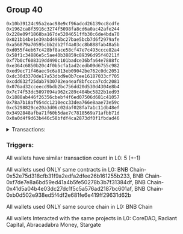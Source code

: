 ## Group 40

```0x5207aae4176ddf12b1b5d2d7a8cb095851015ec2
0x10b39124c95a2eac98e9cf96adcd26139cc8cdfe
0x1962ca8f3916c3274f5098fa8cd6a0ac42afe244
0x228e09f1868ba167de5204651ffb30c6de4bda70
0x021b14be1e39abd496bc27bae5bcb7d6f2979afe
0xa56879a70595cbb2db2ff4a03cc8b888fab48a5b
0xd055f4eb67c428bf8ace58cf47e7c493ccce82a4
0x58f1c34886e5c5ae40b38859c89396d95f40211f
0xf7b0cf608319dd490c101badce36bfa64e7888fc
0xe364c6850b20c4f0b5cfa1ad2cedb09d6755c982
0xed9ec71f46aec9c6a813eb09042be762c0dc2051
0xdc30d3370de17a53dbd9e0b7cee16187033cf705
0xcdd632f25dab7930702ea4eaf8bfccca7cdc2081
0x076ad32cceecd9bdb2bc756dd20d530d4304e8b4
0x7c74f53dc5097094a962c289c404bc5822b1ed93
0x1888ab446f26356cbebf4f6ed07506d681c41057
0x78a7b18af954dc1210ecc33dea766e8aae73e59c
0xc5298829ce20a3d06c02daf028fa7a1c11db48ef
0x3492848afba71f60b5dae7c7818569a71afbb71d
0x0a0d4f9d63b446c58bfdf4ca2873df0f1fbdad46
```
<details>
<summary>Transactions:</summary>

Hashes: 

Wallet: 0x5207aae4176ddf12b1b5d2d7a8cb095851015ec2

       Hash: 0xf45c2fcdf7ced2f1f18e3f324b2201a2c8580d339da9cfece29ca79f0e8b60ff
         - source chain: BNB Chain
         - destination chain: Core Blockchain Mainnet
         - project: CoreDAO
         - contract: 0x52e75d318cfb31f9a2edfa2dfee26b161255b233
       Hash: 0xef7ad772f9a383625e7605e5c910964675ea521d7b41e9d1c38ac18542271994
         - source chain: BNB Chain
         - destination chain: Arbitrum
         - project: Radiant Capital
         - contract: 0xf7de7e8a6bd59ed41a4b5fe50278b3b7f31384df
       Hash: 0x3d36df921ed99b0d83f061e9c3a59777e773c77bfe3f147498a0552183736587
         - source chain: BNB Chain
         - destination chain: Fantom
         - project: Abracadabra Money
         - contract: 0x41d5a04b4e03dc27dc1f5c5a576ad2187bc601af
       Hash: 0xb682da26fd6a337955a195abd8d13e225ce3bf5c35242acdcd62634091d079da
         - source chain: BNB Chain
         - destination chain: Moonriver
         - project: Abracadabra Money
         - contract: 0x41d5a04b4e03dc27dc1f5c5a576ad2187bc601af
       Hash: 0xc0e35c667c9cab1f4ae166d31b2df608ccb23b69dae15b4d1ace22a43b182d19
         - source chain: BNB Chain
         - destination chain: Polygon
         - project: Stargate
         - contract: 0xb0d502e938ed5f4df2e681fe6e419ff29631d62b
         - value USD: 0.08480918566
Wallet: 0x10b39124c95a2eac98e9cf96adcd26139cc8cdfe

       Hash:0x40d4477c95ec3ac44da31dd45922319316390ab191dc041e3c5096f4e986f754
         - source chain: BNB Chain
         - destination chain: Core Blockchain Mainnet
         - project: CoreDAO
         - contract: 0x52e75d318cfb31f9a2edfa2dfee26b161255b233
       Hash:0x97e8b7a3e81208aaa113c261535d293be5329ad2d4490fae49097878745d40b7
         - source chain: BNB Chain
         - destination chain: Polygon
         - project: Stargate
         - contract: 0xb0d502e938ed5f4df2e681fe6e419ff29631d62b
         - value USD: 0.07971576498
       Hash:0xf230e8c5da5ef1ed6e08fcc966666b2f4c4341758502f17b6b17b8e91241f814
         - source chain: BNB Chain
         - destination chain: Arbitrum
         - project: Radiant Capital
         - contract: 0xf7de7e8a6bd59ed41a4b5fe50278b3b7f31384df
       Hash:0x2eeb6066c66e9280098ee9c2c02caef7b2166f00718e4c764a7ed3ceed10f307
         - source chain: BNB Chain
         - destination chain: Fantom
         - project: Abracadabra Money
         - contract: 0x41d5a04b4e03dc27dc1f5c5a576ad2187bc601af
       Hash:0x6c4051b1536ca859cb1643327ea6de2e7c47e6aa3584644479a73e1bd8f9f692
         - source chain: BNB Chain
         - destination chain: Moonriver
         - project: Abracadabra Money
         - contract: 0x41d5a04b4e03dc27dc1f5c5a576ad2187bc601af
Wallet: 0x1962ca8f3916c3274f5098fa8cd6a0ac42afe244

       Hash:0x03d998585cbdf855ab8373c0675b4675bac42a8e6ee3d412437b0d93e5bcf6fd
         - source chain: BNB Chain
         - destination chain: Core Blockchain Mainnet
         - project: CoreDAO
         - contract: 0x52e75d318cfb31f9a2edfa2dfee26b161255b233
       Hash:0x311d0033818723b3cfc60fd56e916e06d3672e1d808b6b6b5fc81d275cd8eca4
         - source chain: BNB Chain
         - destination chain: Moonriver
         - project: Abracadabra Money
         - contract: 0x41d5a04b4e03dc27dc1f5c5a576ad2187bc601af
       Hash:0x39538433887fdb77f5a03aa44e6d29accba7cb7c56d204d14218b6641f675376
         - source chain: BNB Chain
         - destination chain: Fantom
         - project: Abracadabra Money
         - contract: 0x41d5a04b4e03dc27dc1f5c5a576ad2187bc601af
       Hash:0xecec0c9a26865f514833ef3c2c021be99570ef637bd6a5bd90b3470fbe9565d7
         - source chain: BNB Chain
         - destination chain: Avalanche
         - project: Stargate
         - contract: 0xb0d502e938ed5f4df2e681fe6e419ff29631d62b
         - value USD: 0.08285685848
       Hash:0x0da8cf2d545c22c8d95528fe7a807b5e0ea94198437b012268fd23f2208cbf47
         - source chain: BNB Chain
         - destination chain: Arbitrum
         - project: Radiant Capital
         - contract: 0xf7de7e8a6bd59ed41a4b5fe50278b3b7f31384df
Wallet: 0x228e09f1868ba167de5204651ffb30c6de4bda70

       Hash:0x75be0713badd7d9ce83cefb84e0ffb5ba9548718a9fa76c8fdf6c35249c9c79f
         - source chain: BNB Chain
         - destination chain: Core Blockchain Mainnet
         - project: CoreDAO
         - contract: 0x52e75d318cfb31f9a2edfa2dfee26b161255b233
       Hash:0x4dcebe079dd14ce4bbde3dcbd4c8ef45472549ab66f72e742efc75a8e0c12fab
         - source chain: BNB Chain
         - destination chain: Arbitrum
         - project: Radiant Capital
         - contract: 0xf7de7e8a6bd59ed41a4b5fe50278b3b7f31384df
       Hash:0x1b8e72757c06084859e04690bdc06dabb1aa0194d9b44ab77d02ad018b8adb4f
         - source chain: BNB Chain
         - destination chain: Fantom
         - project: Abracadabra Money
         - contract: 0x41d5a04b4e03dc27dc1f5c5a576ad2187bc601af
       Hash:0xe25e624b7ce0a12f040e3191091c94a1e132d6227ed3be9d9847c541f40b866c
         - source chain: BNB Chain
         - destination chain: Moonriver
         - project: Abracadabra Money
         - contract: 0x41d5a04b4e03dc27dc1f5c5a576ad2187bc601af
       Hash:0x392d800870e3fe13d5003cd263e197cfef0179488ad5445bd09867db3f57713a
         - source chain: BNB Chain
         - destination chain: Polygon
         - project: Stargate
         - contract: 0xb0d502e938ed5f4df2e681fe6e419ff29631d62b
         - value USD: 0.08463477057
Wallet: 0x021b14be1e39abd496bc27bae5bcb7d6f2979afe

       Hash:0xacaac2b9f29b2df11a45afc0adca5da9a93c808e3092a78b42e1a6ee9e6a968d
         - source chain: BNB Chain
         - destination chain: Core Blockchain Mainnet
         - project: CoreDAO
         - contract: 0x52e75d318cfb31f9a2edfa2dfee26b161255b233
       Hash:0xca909ae6627d3205e5c0cf59ea73361779bd1f8d856b30f092f2aaf618ae6a6a
         - source chain: BNB Chain
         - destination chain: Avalanche
         - project: Stargate
         - contract: 0xb0d502e938ed5f4df2e681fe6e419ff29631d62b
         - value USD: 0.200644262
       Hash:0x3f5f7df7c5e5aa9bc64a6366ca845aa5a4fa0bc08308ae9431b308777f3523ec
         - source chain: BNB Chain
         - destination chain: Arbitrum
         - project: Radiant Capital
         - contract: 0xf7de7e8a6bd59ed41a4b5fe50278b3b7f31384df
       Hash:0x0d13ced26f518d221ea7df7c9495655b93cfccb08b42e4f3d2be22470a37a84b
         - source chain: BNB Chain
         - destination chain: Fantom
         - project: Abracadabra Money
         - contract: 0x41d5a04b4e03dc27dc1f5c5a576ad2187bc601af
       Hash:0x1a525b872a23c936f56ba3449ddba72ce4d0125dfbb7eb8870bdc36601003fc8
         - source chain: BNB Chain
         - destination chain: Moonriver
         - project: Abracadabra Money
         - contract: 0x41d5a04b4e03dc27dc1f5c5a576ad2187bc601af
Wallet: 0xa56879a70595cbb2db2ff4a03cc8b888fab48a5b

       Hash:0x8a901101ea103c372a44b943bf2cfa170132cee44f4bad97325053c75ddfc7df
         - source chain: BNB Chain
         - destination chain: Core Blockchain Mainnet
         - project: CoreDAO
         - contract: 0x52e75d318cfb31f9a2edfa2dfee26b161255b233
       Hash:0x3858420f7bf69edee0da440bf3e753c727427cb0217ed1d29b2c3e2aa5bd1d0c
         - source chain: BNB Chain
         - destination chain: Fantom
         - project: Abracadabra Money
         - contract: 0x41d5a04b4e03dc27dc1f5c5a576ad2187bc601af
       Hash:0x3b8e75d3e3cafe2bd7fa6bc7f2b45f771894c4ea4cfd224bab0427c2d86b0947
         - source chain: BNB Chain
         - destination chain: Moonriver
         - project: Abracadabra Money
         - contract: 0x41d5a04b4e03dc27dc1f5c5a576ad2187bc601af
       Hash:0x0c7cb285416c42da920cc883e5757a409a2e22aac0e45dbf499b3f197c7c1628
         - source chain: BNB Chain
         - destination chain: Polygon
         - project: Stargate
         - contract: 0xb0d502e938ed5f4df2e681fe6e419ff29631d62b
         - value USD: 0.08526449079
       Hash:0x3a9c9cc05dae569600c3263b0dbe6890f905243ea7a7c7af4223f018accb20f9
         - source chain: BNB Chain
         - destination chain: Arbitrum
         - project: Radiant Capital
         - contract: 0xf7de7e8a6bd59ed41a4b5fe50278b3b7f31384df
Wallet: 0xd055f4eb67c428bf8ace58cf47e7c493ccce82a4

       Hash:0xf3d2acd1f535dcbda93b80b71f911025a0a28f09adaaf29c9761768277b5d26f
         - source chain: BNB Chain
         - destination chain: Core Blockchain Mainnet
         - project: CoreDAO
         - contract: 0x52e75d318cfb31f9a2edfa2dfee26b161255b233
       Hash:0x0577259d9b77c060e77d3090f9dfa93e33a136775c6298dc4c737f90fcf69124
         - source chain: BNB Chain
         - destination chain: Arbitrum
         - project: Radiant Capital
         - contract: 0xf7de7e8a6bd59ed41a4b5fe50278b3b7f31384df
       Hash:0x61402d1e6582457c063a46d205278c2cf8d5995427beae31312bf224e033b804
         - source chain: BNB Chain
         - destination chain: Fantom
         - project: Abracadabra Money
         - contract: 0x41d5a04b4e03dc27dc1f5c5a576ad2187bc601af
       Hash:0x93777786201ad5020bb1914a54166519f154d59e2646b56af59a0016dea65138
         - source chain: BNB Chain
         - destination chain: Moonriver
         - project: Abracadabra Money
         - contract: 0x41d5a04b4e03dc27dc1f5c5a576ad2187bc601af
       Hash:0x6a265ecf68f3943ffa04326af7f07d290e20c09385c8c320c5779946e9f4f9bb
         - source chain: BNB Chain
         - destination chain: Avalanche
         - project: Stargate
         - contract: 0xb0d502e938ed5f4df2e681fe6e419ff29631d62b
         - value USD: 0.1083840202
Wallet: 0x58f1c34886e5c5ae40b38859c89396d95f40211f

       Hash:0xa6f3128d7c7745f342a192b76e6f0e444838f7464561c90e43f9bc6cbc7297f4
         - source chain: BNB Chain
         - destination chain: Core Blockchain Mainnet
         - project: CoreDAO
         - contract: 0x52e75d318cfb31f9a2edfa2dfee26b161255b233
       Hash:0x25034b200078517f5209a641bafcd71fbf36663c15c6fc16b43def0b1e026ef8
         - source chain: BNB Chain
         - destination chain: Avalanche
         - project: Stargate
         - contract: 0xb0d502e938ed5f4df2e681fe6e419ff29631d62b
         - value USD: 0.09025067898
       Hash:0x93a44c197b0bab9585c65293468990aa81e1c0e5c1194ca9416c804ef0ea9789
         - source chain: BNB Chain
         - destination chain: Arbitrum
         - project: Radiant Capital
         - contract: 0xf7de7e8a6bd59ed41a4b5fe50278b3b7f31384df
       Hash:0x3f675452534c6c2da1a51d7c4b24c742f1f002acbb910ce4777f8ad3758310dd
         - source chain: BNB Chain
         - destination chain: Fantom
         - project: Abracadabra Money
         - contract: 0x41d5a04b4e03dc27dc1f5c5a576ad2187bc601af
       Hash:0xa1b6bc272be27b264270de3e826edb8bbf66331084ea9fbf08a08164ab7549dd
         - source chain: BNB Chain
         - destination chain: Moonriver
         - project: Abracadabra Money
         - contract: 0x41d5a04b4e03dc27dc1f5c5a576ad2187bc601af
Wallet: 0xf7b0cf608319dd490c101badce36bfa64e7888fc

       Hash:0x1b434cf41761ba70129e1ade05865696edcddd1b5591bbec1a4db96ec9e6b1ae
         - source chain: BNB Chain
         - destination chain: Core Blockchain Mainnet
         - project: CoreDAO
         - contract: 0x52e75d318cfb31f9a2edfa2dfee26b161255b233
       Hash:0x43e9002382f8865e2daa506d970c6dcb15aae3dca8170e5e1b95d0d22f321754
         - source chain: BNB Chain
         - destination chain: Moonriver
         - project: Abracadabra Money
         - contract: 0x41d5a04b4e03dc27dc1f5c5a576ad2187bc601af
       Hash:0x7ff3eef0ccc9960f5b81054b15847f88c45efc175b4e25109d6d17c3b1b589cd
         - source chain: BNB Chain
         - destination chain: Fantom
         - project: Abracadabra Money
         - contract: 0x41d5a04b4e03dc27dc1f5c5a576ad2187bc601af
       Hash:0x239d3ace2f0d90dabde20d0d003715fb4e1574283edf73f70fb44a7e06cdf023
         - source chain: BNB Chain
         - destination chain: Avalanche
         - project: Stargate
         - contract: 0xb0d502e938ed5f4df2e681fe6e419ff29631d62b
         - value USD: 0.08584840837
       Hash:0x57a902faeea2281d79341f072028fe06a0e192cc0309e6f0344772fb3e9d3de9
         - source chain: BNB Chain
         - destination chain: Arbitrum
         - project: Radiant Capital
         - contract: 0xf7de7e8a6bd59ed41a4b5fe50278b3b7f31384df
Wallet: 0xe364c6850b20c4f0b5cfa1ad2cedb09d6755c982

       Hash:0xe56fc52de29a9c24c55430e70db04394347b97466627551cd8687a1ce7bfe26f
         - source chain: BNB Chain
         - destination chain: Core Blockchain Mainnet
         - project: CoreDAO
         - contract: 0x52e75d318cfb31f9a2edfa2dfee26b161255b233
       Hash:0xbc661d0d602b4277b06b486634287451edabac008c864b7d0e2673e061cfe5e0
         - source chain: BNB Chain
         - destination chain: Polygon
         - project: Stargate
         - contract: 0xb0d502e938ed5f4df2e681fe6e419ff29631d62b
         - value USD: 0.07921695173
       Hash:0x51be6eb18008af2253c2ae3d4251f77926b48985e923625499d5dd008dbc3cff
         - source chain: BNB Chain
         - destination chain: Arbitrum
         - project: Radiant Capital
         - contract: 0xf7de7e8a6bd59ed41a4b5fe50278b3b7f31384df
       Hash:0xd8ac2df81e8ec8d904762fcc49e6bfe2137a699b7bfff34a52615b739053944a
         - source chain: BNB Chain
         - destination chain: Fantom
         - project: Abracadabra Money
         - contract: 0x41d5a04b4e03dc27dc1f5c5a576ad2187bc601af
       Hash:0x62465029afc36a98700e04514268d3dbc786e73fd3877457d83b48a9f5e01687
         - source chain: BNB Chain
         - destination chain: Moonriver
         - project: Abracadabra Money
         - contract: 0x41d5a04b4e03dc27dc1f5c5a576ad2187bc601af
Wallet: 0xed9ec71f46aec9c6a813eb09042be762c0dc2051

       Hash:0xe71547bfb2adc74108581bad55040e944d7a37350ca8c038bfecead0d5ea280c
         - source chain: BNB Chain
         - destination chain: Core Blockchain Mainnet
         - project: CoreDAO
         - contract: 0x52e75d318cfb31f9a2edfa2dfee26b161255b233
       Hash:0x57f8b308a5bad284aad10cac20a3183eb7733251a95eddfa95833683640c21d9
         - source chain: BNB Chain
         - destination chain: Arbitrum
         - project: Radiant Capital
         - contract: 0xf7de7e8a6bd59ed41a4b5fe50278b3b7f31384df
       Hash:0x7741462eba7de7cfdbc110ff9c411e9e578c886da033884eff422fb421423de7
         - source chain: BNB Chain
         - destination chain: Moonriver
         - project: Abracadabra Money
         - contract: 0x41d5a04b4e03dc27dc1f5c5a576ad2187bc601af
       Hash:0x812e2abc1b0945ca4d2e13b8b915137af29dc27436790f54d9cef206e6095f96
         - source chain: BNB Chain
         - destination chain: Fantom
         - project: Abracadabra Money
         - contract: 0x41d5a04b4e03dc27dc1f5c5a576ad2187bc601af
       Hash:0x56d076181d2f0a81033a14bfb25b71d24719e1f5ed52324656656e97f50ef669
         - source chain: BNB Chain
         - destination chain: Avalanche
         - project: Stargate
         - contract: 0xb0d502e938ed5f4df2e681fe6e419ff29631d62b
         - value USD: 0.09185000336
Wallet: 0xdc30d3370de17a53dbd9e0b7cee16187033cf705

       Hash:0x557090bc4373612fe1630341f16c5e409563a88e6da6e2888770f9a038f896a8
         - source chain: BNB Chain
         - destination chain: Core Blockchain Mainnet
         - project: CoreDAO
         - contract: 0x52e75d318cfb31f9a2edfa2dfee26b161255b233
       Hash:0xa44bbddf51538073851600beed48afc7c78feefd66eea2d3cb074e56cb0f9a31
         - source chain: BNB Chain
         - destination chain: Fantom
         - project: Abracadabra Money
         - contract: 0x41d5a04b4e03dc27dc1f5c5a576ad2187bc601af
       Hash:0x8b70bfdfa35db31d94ec3bf85289f5feb967becb691434fd0bb3c8feffcbdd50
         - source chain: BNB Chain
         - destination chain: Moonriver
         - project: Abracadabra Money
         - contract: 0x41d5a04b4e03dc27dc1f5c5a576ad2187bc601af
       Hash:0xad95707df4cabb140b527e029947f524e78a1bcfdca18e25594bfec42092cd1a
         - source chain: BNB Chain
         - destination chain: Avalanche
         - project: Stargate
         - contract: 0xb0d502e938ed5f4df2e681fe6e419ff29631d62b
         - value USD: 0.1735050651
       Hash:0xb144afcfabd6064ae30b990d22221a1c810be8f431f6ab58cacb7b3e75243572
         - source chain: BNB Chain
         - destination chain: Arbitrum
         - project: Radiant Capital
         - contract: 0xf7de7e8a6bd59ed41a4b5fe50278b3b7f31384df
Wallet: 0xcdd632f25dab7930702ea4eaf8bfccca7cdc2081

       Hash:0x6c241b240fec21d9d886d04eec0c3fc3bf961bafed55b976c5df4434b66976d1
         - source chain: BNB Chain
         - destination chain: Core Blockchain Mainnet
         - project: CoreDAO
         - contract: 0x52e75d318cfb31f9a2edfa2dfee26b161255b233
       Hash:0xd7d022e6be57a2413249fde52cb1a430ae647f7dfe2a00228b03700b37653928
         - source chain: BNB Chain
         - destination chain: Fantom
         - project: Abracadabra Money
         - contract: 0x41d5a04b4e03dc27dc1f5c5a576ad2187bc601af
       Hash:0x56f2e6ddad8153a41626e10986d057bcb7c5f1fe0ffc098e6caeb20fd8e2b970
         - source chain: BNB Chain
         - destination chain: Moonriver
         - project: Abracadabra Money
         - contract: 0x41d5a04b4e03dc27dc1f5c5a576ad2187bc601af
       Hash:0x60345d41adfccd450ae6c358e99698a0f60aad25442fa3b61444cae115b5f877
         - source chain: BNB Chain
         - destination chain: Arbitrum
         - project: Radiant Capital
         - contract: 0xf7de7e8a6bd59ed41a4b5fe50278b3b7f31384df
       Hash:0x41c7933a34d28f2ceef5e16fb21f2efa4b292d5e58a7e5a56444f77b32ac7195
         - source chain: BNB Chain
         - destination chain: Polygon
         - project: Stargate
         - contract: 0xb0d502e938ed5f4df2e681fe6e419ff29631d62b
         - value USD: 0.08443398061
Wallet: 0x076ad32cceecd9bdb2bc756dd20d530d4304e8b4

       Hash:0x612fa881e2e7b80ce442bea272b6ed868dd5b2103d84fcb757729581683f9523
         - source chain: BNB Chain
         - destination chain: Core Blockchain Mainnet
         - project: CoreDAO
         - contract: 0x52e75d318cfb31f9a2edfa2dfee26b161255b233
       Hash:0xd6d61289daa9211bb3763e8bf5ca0ee5c447d6242ea7019dabc1234c5c70c218
         - source chain: BNB Chain
         - destination chain: Fantom
         - project: Abracadabra Money
         - contract: 0x41d5a04b4e03dc27dc1f5c5a576ad2187bc601af
       Hash:0x92062852ae6dcb8fe013529df37502c64d9e204976e0ee83012d51947f0a1e4a
         - source chain: BNB Chain
         - destination chain: Moonriver
         - project: Abracadabra Money
         - contract: 0x41d5a04b4e03dc27dc1f5c5a576ad2187bc601af
       Hash:0x8d915d7f211ee810d8614c08b8f60627e438cf62c7a59db3d520153ddfbdfcbc
         - source chain: BNB Chain
         - destination chain: Arbitrum
         - project: Radiant Capital
         - contract: 0xf7de7e8a6bd59ed41a4b5fe50278b3b7f31384df
       Hash:0xf3233f2b1cb29e3b1e5e68eb9b3e549faf50ce45279db6b936585c292608a9f4
         - source chain: BNB Chain
         - destination chain: Polygon
         - project: Stargate
         - contract: 0xb0d502e938ed5f4df2e681fe6e419ff29631d62b
         - value USD: 0.08399355558
Wallet: 0x7c74f53dc5097094a962c289c404bc5822b1ed93

       Hash:0xa50a312f8ea7f693b6b06b239243b667409f5c7d23d11c94d3c0eeccb387667c
         - source chain: BNB Chain
         - destination chain: Core Blockchain Mainnet
         - project: CoreDAO
         - contract: 0x52e75d318cfb31f9a2edfa2dfee26b161255b233
       Hash:0xd47af8e2478939a93e2c43a05575594abfcb778652b6e5023607dd6369725952
         - source chain: BNB Chain
         - destination chain: Arbitrum
         - project: Radiant Capital
         - contract: 0xf7de7e8a6bd59ed41a4b5fe50278b3b7f31384df
       Hash:0x984565333c86a9a25b895f2b69031853d92fd38a43a1388b747b8d261f831be0
         - source chain: BNB Chain
         - destination chain: Fantom
         - project: Abracadabra Money
         - contract: 0x41d5a04b4e03dc27dc1f5c5a576ad2187bc601af
       Hash:0xcac716c811426007d0c40b8273b32d04b894a6be2e4395a6157b48766dfc1b1b
         - source chain: BNB Chain
         - destination chain: Moonriver
         - project: Abracadabra Money
         - contract: 0x41d5a04b4e03dc27dc1f5c5a576ad2187bc601af
       Hash:0x804d8a229ab702fde0504fa37006609e9e3226acc3bdb316c0a653a5780b4e9b
         - source chain: BNB Chain
         - destination chain: Avalanche
         - project: Stargate
         - contract: 0xb0d502e938ed5f4df2e681fe6e419ff29631d62b
         - value USD: 0.07902920771
Wallet: 0x1888ab446f26356cbebf4f6ed07506d681c41057

       Hash:0x9ac95fd4c552f0666b194cfaba8a8e9fe466034fe4184e9fc32a716967194ed8
         - source chain: BNB Chain
         - destination chain: Core Blockchain Mainnet
         - project: CoreDAO
         - contract: 0x52e75d318cfb31f9a2edfa2dfee26b161255b233
       Hash:0x7c834ef89592399213076e046297225fa43d36f5d61bc449e8d69a27fd7bc86b
         - source chain: BNB Chain
         - destination chain: Arbitrum
         - project: Radiant Capital
         - contract: 0xf7de7e8a6bd59ed41a4b5fe50278b3b7f31384df
       Hash:0xf011aa0c6a0684b51ad4009f33fa728b883d7dd6dbb01d0a40cce91763d54b95
         - source chain: BNB Chain
         - destination chain: Polygon
         - project: Stargate
         - contract: 0xb0d502e938ed5f4df2e681fe6e419ff29631d62b
         - value USD: 0.0877963005
       Hash:0x4cada465edc05201218bd0426c4b88fa6f2ddf5c62b3cb58fa86b92736e543d9
         - source chain: BNB Chain
         - destination chain: Fantom
         - project: Abracadabra Money
         - contract: 0x41d5a04b4e03dc27dc1f5c5a576ad2187bc601af
       Hash:0x55e0a399abbe5c3f50c679e5f79bd017e68079d9920c2d75e330e8af0489eae1
         - source chain: BNB Chain
         - destination chain: Moonriver
         - project: Abracadabra Money
         - contract: 0x41d5a04b4e03dc27dc1f5c5a576ad2187bc601af
Wallet: 0x78a7b18af954dc1210ecc33dea766e8aae73e59c

       Hash:0xc9191556a336ab319a0a963fb75b9d875ae97c51275266a2832c7f85c8e1194b
         - source chain: BNB Chain
         - destination chain: Core Blockchain Mainnet
         - project: CoreDAO
         - contract: 0x52e75d318cfb31f9a2edfa2dfee26b161255b233
       Hash:0xae4d09bcc471e743f28931a3c8aae5cada2c4cf1aeaeae29ef05f72fead44b4c
         - source chain: BNB Chain
         - destination chain: Polygon
         - project: Stargate
         - contract: 0xb0d502e938ed5f4df2e681fe6e419ff29631d62b
         - value USD: 0.0794114562
       Hash:0xc64e23f6edf8eac7c207bb6d505d385a1abc301911d8263a95385d03a105390e
         - source chain: BNB Chain
         - destination chain: Fantom
         - project: Abracadabra Money
         - contract: 0x41d5a04b4e03dc27dc1f5c5a576ad2187bc601af
       Hash:0x6651a9cbd4d6ce011dc33c41a31255dea950e17ae00b42509dd277e810167809
         - source chain: BNB Chain
         - destination chain: Moonriver
         - project: Abracadabra Money
         - contract: 0x41d5a04b4e03dc27dc1f5c5a576ad2187bc601af
       Hash:0x4d8842ab18956dc78ea83254c9256c789eaa370e9167e4381ab363de3a63bdaa
         - source chain: BNB Chain
         - destination chain: Arbitrum
         - project: Radiant Capital
         - contract: 0xf7de7e8a6bd59ed41a4b5fe50278b3b7f31384df
Wallet: 0xc5298829ce20a3d06c02daf028fa7a1c11db48ef

       Hash:0xa135cbb7533da7b8ad7ef4b48e132fd971725a712b278699e1c1d24c7109aef1
         - source chain: BNB Chain
         - destination chain: Core Blockchain Mainnet
         - project: CoreDAO
         - contract: 0x52e75d318cfb31f9a2edfa2dfee26b161255b233
       Hash:0x890002006256c31cb9cb42ce8264f1332a98f42fef841c5750a7800b61672f50
         - source chain: BNB Chain
         - destination chain: Fantom
         - project: Abracadabra Money
         - contract: 0x41d5a04b4e03dc27dc1f5c5a576ad2187bc601af
       Hash:0x52cd13ecd2c1433d5f2c3577d70ff79edb1dd8f36aa24608caaf101f4204863b
         - source chain: BNB Chain
         - destination chain: Moonriver
         - project: Abracadabra Money
         - contract: 0x41d5a04b4e03dc27dc1f5c5a576ad2187bc601af
       Hash:0x973e4881255c6d578019de00ce4d55101af020379afbca7cc273f110c7b25d5f
         - source chain: BNB Chain
         - destination chain: Polygon
         - project: Stargate
         - contract: 0xb0d502e938ed5f4df2e681fe6e419ff29631d62b
         - value USD: 0.08707930796
       Hash:0x7a102d66b4cf075411cbc810207a3cd29af64d4407d095d4c9144584426f904b
         - source chain: BNB Chain
         - destination chain: Arbitrum
         - project: Radiant Capital
         - contract: 0xf7de7e8a6bd59ed41a4b5fe50278b3b7f31384df
Wallet: 0x3492848afba71f60b5dae7c7818569a71afbb71d

       Hash:0x522f8eb9a423a64ce1b4782ad60c776bdd12a529e5665b296df48a69cb46d0e4
         - source chain: BNB Chain
         - destination chain: Core Blockchain Mainnet
         - project: CoreDAO
         - contract: 0x52e75d318cfb31f9a2edfa2dfee26b161255b233
       Hash:0xb8f6a26c4b3c41d14185169a2f699b1b996cb270d3360c27efad1b284c8a747c
         - source chain: BNB Chain
         - destination chain: Avalanche
         - project: Stargate
         - contract: 0xb0d502e938ed5f4df2e681fe6e419ff29631d62b
         - value USD: 0.1070560265
       Hash:0x60feeb75786ea1ffd59afee33a02bf10b3f17eb75bb720cdb92da99a48f51f64
         - source chain: BNB Chain
         - destination chain: Fantom
         - project: Abracadabra Money
         - contract: 0x41d5a04b4e03dc27dc1f5c5a576ad2187bc601af
       Hash:0x565d2da0a6d9d79008b6d34d346228fe9227be7caa3cb5101339debe3133f7c4
         - source chain: BNB Chain
         - destination chain: Moonriver
         - project: Abracadabra Money
         - contract: 0x41d5a04b4e03dc27dc1f5c5a576ad2187bc601af
       Hash:0xb8f710b07ce66cae396db74fbe7a4904c57cfabfaf9c7a169f04d03bdea96af1
         - source chain: BNB Chain
         - destination chain: Arbitrum
         - project: Radiant Capital
         - contract: 0xf7de7e8a6bd59ed41a4b5fe50278b3b7f31384df
Wallet: 0x0a0d4f9d63b446c58bfdf4ca2873df0f1fbdad46

       Hash:0x07745e7cd7fd96fac9f08081e0fe34ce305e2cbafc6d89cd7e1571d2d8405cbf
         - source chain: BNB Chain
         - destination chain: Core Blockchain Mainnet
         - project: CoreDAO
         - contract: 0x52e75d318cfb31f9a2edfa2dfee26b161255b233
       Hash:0x9db4dd01facd083f6c2bcf700b9efc924fa064793959f4bebcc41c92f977de6b
         - source chain: BNB Chain
         - destination chain: Avalanche
         - project: Stargate
         - contract: 0xb0d502e938ed5f4df2e681fe6e419ff29631d62b
         - value USD: 0.0777845681
       Hash:0x8a2f096389882ba089ec165223ea3c7beb5bfc84e88ae3c7b580c821ade34508
         - source chain: BNB Chain
         - destination chain: Arbitrum
         - project: Radiant Capital
         - contract: 0xf7de7e8a6bd59ed41a4b5fe50278b3b7f31384df
       Hash:0x54a5ed54a3ca915ab94a91cee1985d51ce8ef76236c1947dc4c063cc3e17fc88
         - source chain: BNB Chain
         - destination chain: Fantom
         - project: Abracadabra Money
         - contract: 0x41d5a04b4e03dc27dc1f5c5a576ad2187bc601af
       Hash:0xf268fc1d557d758c06053bea63220ff772a06d181da316b2f62679ee4d8a9946
         - source chain: BNB Chain
         - destination chain: Moonriver
         - project: Abracadabra Money
         - contract: 0x41d5a04b4e03dc27dc1f5c5a576ad2187bc601af

</details>


### Triggers: 
All wallets have similar transaction count in L0: 5 (+-1)

All wallets used ONLY same contracts in L0: BNB Chain-0x52e75d318cfb31f9a2edfa2dfee26b161255b233, BNB Chain-0xf7de7e8a6bd59ed41a4b5fe50278b3b7f31384df, BNB Chain-0x41d5a04b4e03dc27dc1f5c5a576ad2187bc601af, BNB Chain-0xb0d502e938ed5f4df2e681fe6e419ff29631d62b

All wallets used ONLY same source chain in L0: BNB Chain

All wallets Interacted with the same projects in L0: CoreDAO, Radiant Capital, Abracadabra Money, Stargate

